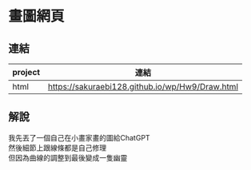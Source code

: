 # 畫圖網頁

## 連結
| project | 連結 |
| --- | --- |
| html |https://sakuraebi128.github.io/wp/Hw9/Draw.html|

## 解說
我先丟了一個自己在小畫家畫的圖給ChatGPT<br>
然後細節上跟線條都是自己修理<br>
但因為曲線的調整到最後變成一隻幽靈

